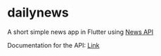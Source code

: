 # dailynews

A short simple news app in Flutter using [News API](https://newsapi.org/)

Documentation for the API: [Link](https://newsapi.org/docs)
